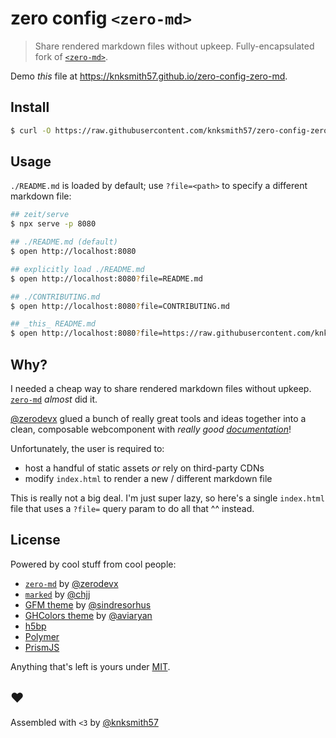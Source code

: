 zero config `<zero-md>`
======================

> Share rendered markdown files without upkeep. Fully-encapsulated fork of [`<zero-md>`][zero-md].

Demo _this_ file at <https://knksmith57.github.io/zero-config-zero-md>.


## Install
```sh
$ curl -O https://raw.githubusercontent.com/knksmith57/zero-config-zero-md/master/index.html
```


## Usage
`./README.md` is loaded by default; use `?file=<path>` to specify a different markdown file:

```sh
## zeit/serve
$ npx serve -p 8080

## ./README.md (default)
$ open http://localhost:8080

## explicitly load ./README.md
$ open http://localhost:8080?file=README.md

## ./CONTRIBUTING.md
$ open http://localhost:8080?file=CONTRIBUTING.md

## _this_ README.md
$ open http://localhost:8080?file=https://raw.githubusercontent.com/knksmith57/zero-config-zero-md/master/README.md
```


## Why?
I needed a cheap way to share rendered markdown files without upkeep. [`zero-md`][zero-md] _almost_ did it.

[@zerodevx] glued a bunch of really great tools and ideas together into a clean, composable webcomponent with
_really good [documentation][zero-md-docs]_!

Unfortunately, the user is required to:
* host a handful of static assets _or_ rely on third-party CDNs
* modify `index.html` to render a new / different markdown file

This is really not a big deal. I'm just super lazy, so here's a single `index.html` file that uses a `?file=` query param to do all that ^^ instead.


## License
Powered by cool stuff from cool people:
* [`zero-md`][zero-md] by [@zerodevx]
* [`marked`][marked] by [@chjj]
* [GFM theme][gfm-theme] by [@sindresorhus]
* [GHColors theme][ghc-theme] by [@aviaryan]
* [h5bp]
* [Polymer]
* [PrismJS]

Anything that's left is yours under [MIT].


## ♥︎
Assembled with `<3` by [@knksmith57]


[ghc-theme]: https://github.com/PrismJS/prism-themes/blob/master/themes/prism-ghcolors.css
[gfm-theme]: https://github.com/sindresorhus/github-markdown-css
[h5bp]: https://github.com/h5bp/html5-boilerplate
[marked]: https://github.com/chjj/marked
[MIT]: https://choosealicense.com/licenses/mit/
[Polymer]: https://github.com/Polymer/polymer
[PrismJS]: https://github.com/PrismJS/prism
[zero-md]: https://github.com/zerodevx/zero-md
[zero-md-docs]: https://zerodevx.github.io/zero-md/

[@aviaryan]: https://github.com/aviaryan
[@chjj]: https://github.com/chjj
[@knksmith57]: https://twitter.com/knksmith57
[@sindresorhus]: https://github.com/sindresorhus
[@zerodevx]: https://github.com/zerodevx

